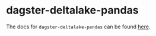 # dagster-deltalake-pandas

The docs for `dagster-deltalake-pandas` can be found
[here](https://docs.dagster.io/api/python-api/libraries/dagster-deltalake).
